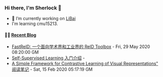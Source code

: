 ### Hi there, I'm Sherlock 👋

- 🔭 I’m currently working on [LiBai](https://github.com/Oneflow-Inc/libai)
- I'm learning cmu15213.

#### 🤹‍♀️ <a href="https://sherlock-dev.netlify.app/" target="_blank">Recent Blog</a>
<!-- blog starts -->
* [FastReID: 一个面向学术界和工业界的 ReID Toolbox](https://sherlock-dev.netlify.app/posts/fastreid-%E4%B8%80%E4%B8%AA%E9%9D%A2%E5%90%91%E5%AD%A6%E6%9C%AF%E7%95%8C%E5%92%8C%E5%B7%A5%E4%B8%9A%E7%95%8C%E7%9A%84-reid-toolbox/) - Fri, 29 May 2020 08:20:00 GM
* [Self-Supervised Learning 入门介绍](https://sherlock-dev.netlify.app/posts/self-supervised-learning-%E5%85%A5%E9%97%A8%E4%BB%8B%E7%BB%8D/) - 
* [A Simple Framework for Contrastive Learning of Visual Representations" 阅读笔记](https://sherlock-dev.netlify.app/posts/a-simple-framework-for-contrastive-learning-of-visual-representations-%E9%98%85%E8%AF%BB%E7%AC%94%E8%AE%B0/) - Sat, 15 Feb 2020 05:17:19 GM
<!-- blog ends -->

<!--
**L1aoXingyu/L1aoXingyu** is a ✨ _special_ ✨ repository because its `README.md` (this file) appears on your GitHub profile.

Here are some ideas to get you started:

- 🔭 I’m currently working on ...
- 🌱 I’m currently learning ...
- 👯 I’m looking to collaborate on ...
- 🤔 I’m looking for help with ...
- 💬 Ask me about ...
- 📫 How to reach me: ...
- 😄 Pronouns: ...
- ⚡ Fun fact: ...
-->
